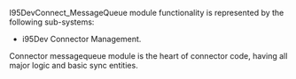 I95DevConnect_MessageQueue module functionality is represented by the following sub-systems:
 - i95Dev Connector Management.

Connector messagequeue module is the heart of connector code, having all major logic and basic sync entities.